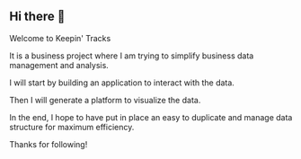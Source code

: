## Hi there 👋

Welcome to Keepin' Tracks

It is a business project where I am trying to simplify business data management and analysis.

I will start by building an application to interact with the data.

Then I will generate a platform to visualize the data.

In the end, I hope to have put in place an easy to duplicate and manage data structure for maximum efficiency.

Thanks for following!
